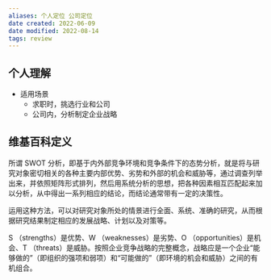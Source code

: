 ```yaml
---
aliases: 个人定位 公司定位
date created: 2022-06-09
date modified: 2022-08-14
tags: review
---
```


## 个人理解

- 适用场景
	- 求职时，挑选行业和公司
	- 公司内，分析制定企业战略

## 维基百科定义

所谓 SWOT 分析，即基于内外部竞争环境和竞争条件下的态势分析，就是将与研究对象密切相关的各种主要内部优势、劣势和外部的机会和威胁等，通过调查列举出来，并依照矩阵形式排列，然后用系统分析的思想，把各种因素相互匹配起来加以分析，从中得出一系列相应的结论，而结论通常带有一定的决策性。

运用这种方法，可以对研究对象所处的情景进行全面、系统、准确的研究，从而根据研究结果制定相应的发展战略、计划以及对策等。

S （strengths）是优势、W （weaknesses）是劣势、O （opportunities）是机会、T （threats）是威胁。按照企业竞争战略的完整概念，战略应是一个企业“能够做的”（即组织的强项和弱项）和“可能做的”（即环境的机会和威胁）之间的有机组合。
